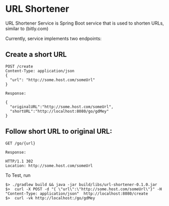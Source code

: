 # URL Shortener
URL Shortener Service is Spring Boot service that is used to shorten URLs, similar to (bitly.com)

Currently, service implements two endpoints:

## Create a short URL
```
POST /create 
Content-Type: application/json
{
  "url": "http://some.host.com/someUrl"
}

Response:

{
  "originalURL":"http://some.host.com/someUrl",
  "shortURL":"http://localhost:8080/go/gdMey"
}

```

## Follow short URL to original URL:
```
GET /go/{url}

Response:

HTTP/1.1 302
Location: http://some.host.com/someUrl
```

To Test, run
```
$> ./gradlew build && java -jar build/libs/url-shortener-0.1.0.jar
$>  curl -X POST -d "{ \"url\":\"http://some.host.com/someUrl\"}" -H "Content-Type: application/json"  http://localhost:8080/create
$>  curl -vk http://localhost:/go/gdMey

```
